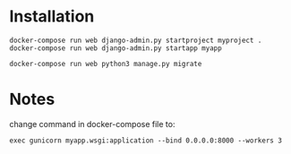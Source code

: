 # Installation

    docker-compose run web django-admin.py startproject myproject .
    docker-compose run web django-admin.py startapp myapp

    docker-compose run web python3 manage.py migrate



# Notes

change command in docker-compose file to:

    exec gunicorn myapp.wsgi:application --bind 0.0.0.0:8000 --workers 3